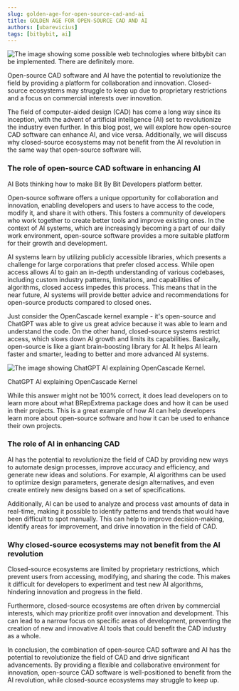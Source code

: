 ```yaml
---
slug: golden-age-for-open-source-cad-and-ai
title: GOLDEN AGE FOR OPEN-SOURCE CAD AND AI
authors: [ubarevicius]
tags: [bitbybit, ai]
---
```


![The image showing some possible web technologies where bitbybit can be implemented. There are definitely more.](https://ik.imagekit.io/bitbybit/app/assets/blog/ai-and-cad/ai-cad.webp)

Open-source CAD software and AI have the potential to revolutionize the field by providing a platform for collaboration and innovation. Closed-source ecosystems may struggle to keep up due to proprietary restrictions and a focus on commercial interests over innovation.

<!-- truncate -->

The field of computer-aided design (CAD) has come a long way since its inception, with the advent of artificial intelligence (AI) set to revolutionize the industry even further. In this blog post, we will explore how open-source CAD software can enhance AI, and vice versa. Additionally, we will discuss why closed-source ecosystems may not benefit from the AI revolution in the same way that open-source software will.

### The role of open-source CAD software in enhancing AI

AI Bots thinking how to make Bit By Bit Developers platform better.

Open-source software offers a unique opportunity for collaboration and innovation, enabling developers and users to have access to the code, modify it, and share it with others. This fosters a community of developers who work together to create better tools and improve existing ones. In the context of AI systems, which are increasingly becoming a part of our daily work environment, open-source software provides a more suitable platform for their growth and development.

AI systems learn by utilizing publicly accessible libraries, which presents a challenge for large corporations that prefer closed access. While open access allows AI to gain an in-depth understanding of various codebases, including custom industry patterns, limitations, and capabilities of algorithms, closed access impedes this process. This means that in the near future, AI systems will provide better advice and recommendations for open-source products compared to closed ones.

Just consider the OpenCascade kernel example - it's open-source and ChatGPT was able to give us great advice because it was able to learn and understand the code. On the other hand, closed-source systems restrict access, which slows down AI growth and limits its capabilities. Basically, open-source is like a giant brain-boosting library for AI. It helps AI learn faster and smarter, leading to better and more advanced AI systems.

![The image showing ChatGPT AI explaining OpenCascade Kernel.](https://ik.imagekit.io/bitbybit/app/assets/blog/ai-and-cad/chatgpt.webp)

ChatGPT AI explaining OpenCascade Kernel

While this answer might not be 100% correct, it does lead developers on to learn more about what BRepExtrema package does and how it can be used in their projects. This is a great example of how AI can help developers learn more about open-source software and how it can be used to enhance their own projects.

### The role of AI in enhancing CAD

AI has the potential to revolutionize the field of CAD by providing new ways to automate design processes, improve accuracy and efficiency, and generate new ideas and solutions. For example, AI algorithms can be used to optimize design parameters, generate design alternatives, and even create entirely new designs based on a set of specifications.

Additionally, AI can be used to analyze and process vast amounts of data in real-time, making it possible to identify patterns and trends that would have been difficult to spot manually. This can help to improve decision-making, identify areas for improvement, and drive innovation in the field of CAD.

### Why closed-source ecosystems may not benefit from the AI revolution

Closed-source ecosystems are limited by proprietary restrictions, which prevent users from accessing, modifying, and sharing the code. This makes it difficult for developers to experiment and test new AI algorithms, hindering innovation and progress in the field.

Furthermore, closed-source ecosystems are often driven by commercial interests, which may prioritize profit over innovation and development. This can lead to a narrow focus on specific areas of development, preventing the creation of new and innovative AI tools that could benefit the CAD industry as a whole.

In conclusion, the combination of open-source CAD software and AI has the potential to revolutionize the field of CAD and drive significant advancements. By providing a flexible and collaborative environment for innovation, open-source CAD software is well-positioned to benefit from the AI revolution, while closed-source ecosystems may struggle to keep up.
